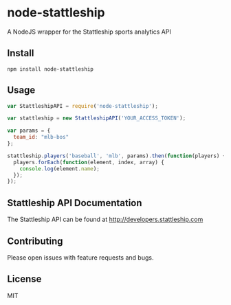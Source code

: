 # node-stattleship

A NodeJS wrapper for the Stattleship sports analytics API

## Install
`npm install node-stattleship`

## Usage
```javascript
var StattleshipAPI = require('node-stattleship');

var stattleship = new StattleshipAPI('YOUR_ACCESS_TOKEN');

var params = {
  team_id: "mlb-bos"
};

stattleship.players('baseball', 'mlb', params).then(function(players) {
  players.forEach(function(element, index, array) {
    console.log(element.name);
  });
});
```

## Stattleship API Documentation
The Stattleship API can be found at http://developers.stattleship.com

## Contributing
Please open issues with feature requests and bugs.

## License
MIT
